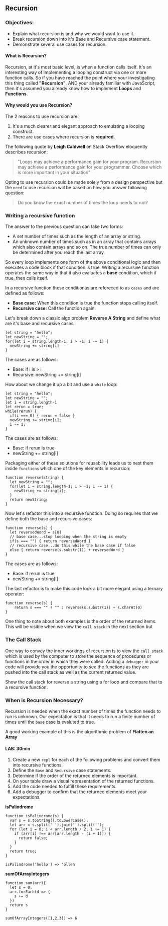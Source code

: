 ## Recursion


### Objectives:

- Explain what recursion is and why we would want to use it. 
- Break recursion down into it's Base and Recursive case statement.
- Demonstrate several use cases for recursion.

#### What is Recursion?

Recursion, at it's most basic level, is when a function calls itself.  It's an interesting way of implementing a looping construct via one or more function calls.  So if you have reached the point where your investigating this thing called **"Recursion"**, AND your already familiar with JavaScript, then it's assumed you already know how to implement **Loops** and **Functions**. 

#### Why would you use Recursion? 

The 2 reasons to use recursion are:

1. It's a much clearer and elegant approach to emulating a looping construct.
2. There are use cases where recursion is **required**.  

The following quote by __Leigh Caldwell__ on Stack Overflow eloquently describes recursion:

>"Loops may achieve a performance gain for your program. Recursion may achieve a performance gain for your programmer.  Choose which is more important in your situation"
>

Opting to use recursion could be made solely from a design perspective but the `need` to use recursion will be based on how you answer following question: 

> Do you know the exact number of times the loop needs to run?


### Writing a recursive function

The answer to the previous question can take two forms:

- A set number of times such as the length of an array or string.
- An unknown number of times such as in an array that contains arrays which also contain arrays and so on. The true number of times can only be determined after you reach the last array. 

So every loop implements one form of the above conditional logic and then executes a code block if that condition is true.  Writing a recursive function operates the same way in that it also evaluates a **base** condition, which if true, then calls itself. 

In a recursive function these conditionas are refereced to as `cases` and are defined as follows: 

- **Base case:** When this condition is true the function stops calling itself.
- **Recursive case:** Call the function again.

Let's break down a classic algo problem **Reverse A String** and define what are it's base and recursive cases.

```
let string = "hello";
let newString = "";
for(let i = string.length-1; i > -1; i -= 1) {
  newString += string[i]
}
```

The cases are as follows:

- Base: if i is > i 
- Recursive: newString += string[i]

How about we change it up a bit and use a `while` loop:

```
let string = "hello";
let newString = "";
let i = string.length-1
let rerun = true;
while(rerun) {
  if(i === 0) { rerun = false }
  newString += string[i];
  i -= 1;
}
```

The cases are as follows:
- Base: if rerun is true
- newString += string[i]

Packaging either of these solutions for reusability leads us to nest them inside `functions` which one of the key elements in recursion:

```
function reverse(string) {
  let newString = "";
  for(let i = string.length-1; i > -1; i -= 1) {
    newString += string[i];
  }
  return newString;
}
```

Now let's refactor this into a recursive function.  Doing so requires that we define both the base and recursive cases:

```
function reverse(s) {
  let reversedWord = s[0]
  // base case...stop looping when the string is empty
  if(s === "") { return reversedWord }
  // recursive case...do this while the base case if false
  else { return reverse(s.substr(1)) + reversedWord } 
}
```

The cases are as follows:
- Base: if rerun is true
- newString += string[i]

The last refactor is to make this code look a bit more elegant using a ternary operator:

```
function reverse(s) {
	return s === "" ? "" : reverse(s.substr(1)) + s.charAt(0)
}
```

One thing to note about both examples is the order of the returned items. This will be visible when we view the `call stack` in the next section but  

### The Call Stack

One way to convey the inner workings of recursion is to view the `call stack` which is used by the computer to store the sequence of procedures or functions in the order in which they were called.  Adding a `debugger` in your code will provide you the opportunity to see the functions as they are pushed into the call stack as well as the current returned value. 

Show the call stack for reverse a string using a for loop and compare that to a recursive function. 

### When is Recursion Necessary? 

Recursion is needed when the exact number of times the function needs to run is unknown.  Our expectation is that it needs to run a finite number of times until the `base` case is evaluted to true.  

A good working example of this is the algorithmic problem of **Flatten an Array**

#### LAB: 30min

1. Create a new ``repl`` for each of the following problems and convert them into recursive functions.  
2. Define the ``Base`` and ``Recursive`` case statements.
3. Determine if the order of the returned elements is important. 
4. On your table draw a visual representation of the returned functions.
5. Add the code needed to fulfill these requirements. 
4. Add a debugger to confirm that the returned elements meet your expectations. 

**isPalindrome**

```
function isPalindrome(s) {
  var s = s.toString().toLowerCase();
  let arr = s.split(' ').join('').split(''); 
  for (let i = 0; i < arr.length / 2; i += 1) {
    if (arr[i] !== arr[arr.length - (i + 1)]) {
      return false;
    }
  }
  return true;
}

isPalindrome('hello') => 'olleh'
```


**sumOfArrayIntegers**

```
function sum(arr){
  let s = 0;
  arr.forEach(d => {
    s += d
  })
  return s
}

sumOfArrayIntegers([1,2,3]) => 6
```


